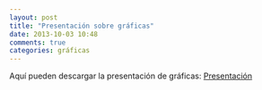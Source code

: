 ```yaml
---
layout: post
title: "Presentación sobre gráficas"
date: 2013-10-03 10:48
comments: true
categories: gráficas
---
```


Aquí pueden descargar la presentación de gráficas: <a href="{{ root_url }}/pdfs/graficas.pdf">Presentación</a>
